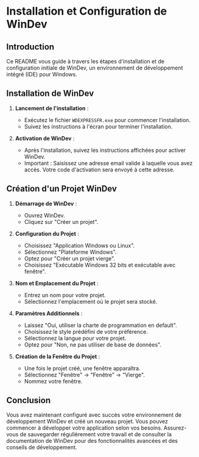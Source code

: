 # Installation et Configuration de WinDev

## Introduction
Ce README vous guide à travers les étapes d'installation et de configuration initiale de WinDev, un environnement de développement intégré (IDE) pour Windows.

## Installation de WinDev
1. **Lancement de l'installation** :
   - Exécutez le fichier `WDEXPRESSFR.exe` pour commencer l'installation.
   - Suivez les instructions à l'écran pour terminer l'installation.

2. **Activation de WinDev** :
   - Après l'installation, suivez les instructions affichées pour activer WinDev.
   - Important : Saisissez une adresse email valide à laquelle vous avez accès. Votre code d'activation sera envoyé à cette adresse.

## Création d'un Projet WinDev
1. **Démarrage de WinDev** :
   - Ouvrez WinDev.
   - Cliquez sur "Créer un projet".

2. **Configuration du Projet** :
   - Choisissez "Application Windows ou Linux".
   - Sélectionnez "Plateforme Windows".
   - Optez pour "Créer un projet vierge".
   - Choisissez "Exécutable Windows 32 bits et exécutable avec fenêtre".

3. **Nom et Emplacement du Projet** :
   - Entrez un nom pour votre projet.
   - Sélectionnez l'emplacement où le projet sera stocké.

4. **Paramètres Additionnels** :
   - Laissez "Oui, utiliser la charte de programmation en default".
   - Choisissez le style prédéfini de votre préférence.
   - Sélectionnez la langue pour votre projet.
   - Optez pour "Non, ne pas utiliser de base de données".

5. **Création de la Fenêtre du Projet** :
   - Une fois le projet créé, une fenêtre apparaîtra.
   - Sélectionnez "Fenêtre" -> "Fenêtre" -> "Vierge".
   - Nommez votre fenêtre.

## Conclusion
Vous avez maintenant configuré avec succès votre environnement de développement WinDev et créé un nouveau projet. Vous pouvez commencer à développer votre application selon vos besoins. Assurez-vous de sauvegarder régulièrement votre travail et de consulter la documentation de WinDev pour des fonctionnalités avancées et des conseils de développement.